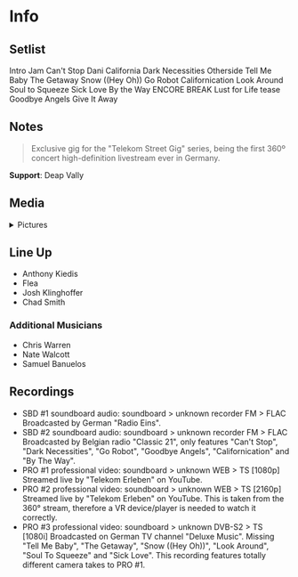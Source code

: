 # Info

## Setlist

Intro Jam
Can't Stop
Dani California
Dark Necessities
Otherside
Tell Me Baby
The Getaway
Snow ((Hey Oh))
Go Robot
Californication
Look Around
Soul to Squeeze
Sick Love
By the Way
ENCORE BREAK
Lust for Life tease
Goodbye Angels
Give It Away

## Notes

> Exclusive gig for the "Telekom Street Gig" series, being the first 360º concert high-definition livestream ever in Germany.

**Support**: Deap Vally

## Media 

<details>
  <summary>Pictures</summary>
  <!--<img alt="Setlist" title="Setlist" src="_.jpg" height="200" />
  <img alt="Clipping" title="Clipping" src="_.jpg" height="200" />
  <img alt="Flyer" title="Flyer" src="_.jpg" height="200" />-->
</details>

## Line Up

* Anthony Kiedis
* Flea
* Josh Klinghoffer
* Chad Smith

### Additional Musicians

* Chris Warren  
* Nate Walcott  
* Samuel Banuelos

## Recordings

* SBD #1 soundboard audio: soundboard > unknown recorder FM > FLAC Broadcasted by German "Radio Eins".  
* SBD #2 soundboard audio: soundboard > unknown recorder FM > FLAC Broadcasted by Belgian radio "Classic 21", only features "Can't Stop", "Dark Necessities", "Go Robot", "Goodbye Angels", "Californication" and "By The Way".  
* PRO #1 professional video: soundboard > unknown WEB > TS [1080p] Streamed live by "Telekom Erleben" on YouTube.
* PRO #2 professional video: soundboard > unknown WEB > TS [2160p] Streamed live by "Telekom Erleben" on YouTube. This is taken from the 360° stream, therefore a VR device/player is needed to watch it correctly.
* PRO #3 professional video: soundboard > unknown DVB-S2 > TS [1080i] Broadcasted on German TV channel "Deluxe Music". Missing "Tell Me Baby", "The Getaway", "Snow ((Hey Oh))", "Look Around", "Soul To Squeeze" and "Sick Love". This recording features totally different camera takes to PRO #1.
